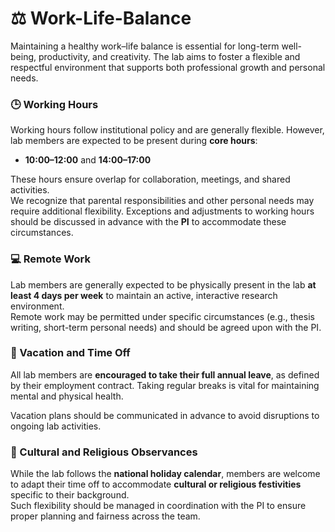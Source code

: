 # ⚖️ Work-Life-Balance

Maintaining a healthy work–life balance is essential for long-term well-being, productivity, and creativity. The lab aims to foster a flexible and respectful environment that supports both professional growth and personal needs.

### 🕒 Working Hours

Working hours follow institutional policy and are generally flexible. However, lab members are expected to be present during **core hours**:
- **10:00–12:00** and **14:00–17:00**

These hours ensure overlap for collaboration, meetings, and shared activities.  
We recognize that parental responsibilities and other personal needs may require additional flexibility. Exceptions and adjustments to working hours should be discussed in advance with the **PI** to accommodate these circumstances.

### 💻 Remote Work

Lab members are generally expected to be physically present in the lab **at least 4 days per week** to maintain an active, interactive research environment.  
Remote work may be permitted under specific circumstances (e.g., thesis writing, short-term personal needs) and should be agreed upon with the PI.

### 🌴 Vacation and Time Off

All lab members are **encouraged to take their full annual leave**, as defined by their employment contract. Taking regular breaks is vital for maintaining mental and physical health.

Vacation plans should be communicated in advance to avoid disruptions to ongoing lab activities.

### 🕌 Cultural and Religious Observances

While the lab follows the **national holiday calendar**, members are welcome to adapt their time off to accommodate **cultural or religious festivities** specific to their background.  
Such flexibility should be managed in coordination with the PI to ensure proper planning and fairness across the team.
